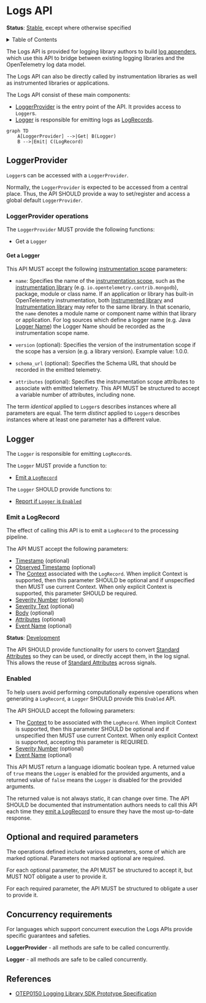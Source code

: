 <!--- Hugo front matter used to generate the website version of this page:
linkTitle: API
weight: 1
aliases: [bridge-api]
--->

# Logs API

**Status**: [Stable](../document-status.md), except where otherwise specified

<details>
<summary>Table of Contents</summary>

<!-- Re-generate TOC with `markdown-toc --no-first-h1 -i` -->

<!-- toc -->

- [LoggerProvider](#loggerprovider)
  * [LoggerProvider operations](#loggerprovider-operations)
    + [Get a Logger](#get-a-logger)
- [Logger](#logger)
  * [Emit a LogRecord](#emit-a-logrecord)
  * [Enabled](#enabled)
- [Optional and required parameters](#optional-and-required-parameters)
- [Concurrency requirements](#concurrency-requirements)
- [References](#references)

<!-- tocstop -->

</details>

The Logs API is provided for logging library authors to build
[log appenders](./supplementary-guidelines.md#how-to-create-a-log4j-log-appender),
which use this API to bridge between existing logging libraries and the
OpenTelemetry log data model.

The Logs API can also be directly called by instrumentation libraries
as well as instrumented libraries or applications.

The Logs API consist of these main components:

* [LoggerProvider](#loggerprovider) is the entry point of the API. It provides access to `Logger`s.
* [Logger](#logger) is responsible for emitting logs as
  [LogRecords](./data-model.md#log-and-event-record-definition).

```mermaid
graph TD
    A[LoggerProvider] -->|Get| B(Logger)
    B -->|Emit| C(LogRecord)
```

## LoggerProvider

`Logger`s can be accessed with a `LoggerProvider`.

Normally, the `LoggerProvider` is expected to be accessed from a central place.
Thus, the API SHOULD provide a way to set/register and access a global default
`LoggerProvider`.

### LoggerProvider operations

The `LoggerProvider` MUST provide the following functions:

* Get a `Logger`

#### Get a Logger

This API MUST accept the following [instrumentation scope](data-model.md#field-instrumentationscope)
parameters:

* `name`: Specifies the name of the [instrumentation scope](../common/instrumentation-scope.md),
  such as the [instrumentation library](../glossary.md#instrumentation-library)
  (e.g. `io.opentelemetry.contrib.mongodb`), package, module or class name.
  If an application or library has built-in OpenTelemetry instrumentation, both
  [Instrumented library](../glossary.md#instrumented-library) and
  [Instrumentation library](../glossary.md#instrumentation-library) may refer to
  the same library. In that scenario, the `name` denotes a module name or component
  name within that library or application.
  For log sources which define a logger name (e.g. Java
  [Logger Name](https://docs.oracle.com/javase/7/docs/api/java/util/logging/Logger.html#getLogger(java.lang.String)))
  the Logger Name should be recorded as the instrumentation scope name.

* `version` (optional): Specifies the version of the instrumentation scope if
  the scope has a version (e.g. a library version). Example value: 1.0.0.

* `schema_url` (optional): Specifies the Schema URL that should be recorded in
  the emitted telemetry.

* `attributes` (optional): Specifies the instrumentation scope attributes to
  associate with emitted telemetry. This API MUST be structured to accept a
  variable number of attributes, including none.

The term *identical* applied to `Logger`s describes instances where all
parameters are equal. The term *distinct* applied to `Logger`s describes
instances where at least one parameter has a different value.

## Logger

The `Logger` is responsible for emitting `LogRecord`s.

The `Logger` MUST provide a function to:

- [Emit a `LogRecord`](#emit-a-logrecord)

The `Logger` SHOULD provide functions to:

- [Report if `Logger` is `Enabled`](#enabled)

### Emit a LogRecord

The effect of calling this API is to emit a `LogRecord` to the processing pipeline.

The API MUST accept the following parameters:

- [Timestamp](./data-model.md#field-timestamp) (optional)
- [Observed Timestamp](./data-model.md#field-observedtimestamp) (optional)
- The [Context](../context/README.md) associated with the `LogRecord`.
  When implicit Context is supported, then this parameter SHOULD be optional and
  if unspecified then MUST use current Context.
  When only explicit Context is supported, this parameter SHOULD be required.
- [Severity Number](./data-model.md#field-severitynumber) (optional)
- [Severity Text](./data-model.md#field-severitytext) (optional)
- [Body](./data-model.md#field-body) (optional)
- [Attributes](./data-model.md#field-attributes) (optional)
- [Event Name](./data-model.md#field-eventname) (optional)

**Status**: [Development](../document-status.md)

The API SHOULD provide functionality for users to convert
[Standard Attributes](../common/README.md#standard-attribute)
so they can be used, or directly accept them, in the log signal.
This allows the reuse of [Standard Attributes](../common/README.md#standard-attribute)
across signals.

### Enabled

To help users avoid performing computationally expensive operations when
generating a `LogRecord`, a `Logger` SHOULD provide this `Enabled` API.

The API SHOULD accept the following parameters:

- The [Context](../context/README.md) to be associated with the `LogRecord`.
  When implicit Context is supported, then this parameter SHOULD be optional and
  if unspecified then MUST use current Context.
  When only explicit Context is supported, accepting this parameter is REQUIRED.
- [Severity Number](./data-model.md#field-severitynumber) (optional)
- [Event Name](./data-model.md#field-eventname) (optional)

This API MUST return a language idiomatic boolean type. A returned value of
`true` means the `Logger` is enabled for the provided arguments, and a returned
value of `false` means the `Logger` is disabled for the provided arguments.

The returned value is not always static, it can change over time. The API
SHOULD be documented that instrumentation authors needs to call this API each
time they [emit a LogRecord](#emit-a-logrecord) to ensure they have the most
up-to-date response.

## Optional and required parameters

The operations defined include various parameters, some of which are marked
optional. Parameters not marked optional are required.

For each optional parameter, the API MUST be structured to accept it, but MUST
NOT obligate a user to provide it.

For each required parameter, the API MUST be structured to obligate a user to
provide it.

## Concurrency requirements

For languages which support concurrent execution the Logs APIs provide
specific guarantees and safeties.

**LoggerProvider** - all methods are safe to be called concurrently.

**Logger** - all methods are safe to be called concurrently.

## References

- [OTEP0150 Logging Library SDK Prototype Specification](../../oteps/logs/0150-logging-library-sdk.md)
